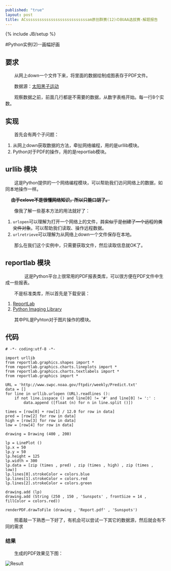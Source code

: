 ```yaml
---
published: "true"
layout: post
title: ACsssssssssssssssssssssssssssam原创群赛(12)のBUAA选拔赛-解题报告
---
```


{% include JB/setup %}

#Python实例(2)--画幅好画

## 要求

　　从网上down一个文件下来，将里面的数据绘制成图表存于PDF文件。

　　数据源：[太阳黑子运动](http://www.swpc.noaa.gov/ftpdir/weekly/Predict.txt)

　　观察数据之前，前面几行都是不需要的数据，从数字表格开始。每一行8个实数。

## 实现

　　首先会有两个子问题：

1.  从网上down获取数据的方法，牵扯网络编程，用的是urllib模块。
2.  Python对于PDF的操作，用的是reportlab模块。

## urllib 模块

　　这是Python提供的一个网络编程模块，可以帮助我们访问网络上的数据，如同本地操作一样。

　	<del>**由于cxlove不是很懂网络知识，所以只能口胡了。**</del>

　　像我了解一些基本方法的用法就好了：

1. `urlopen`可以理解为打开一个网络上的文件，<del>其实似乎是创建了一个远程的类文件对象</del>。可以帮助我们读取、操作远程数据。
2. `urlretrieve`可以理解为从网络上down一个文件保存在本地。

　　那么在我们这个实例中，只需要获取文件，然后读取信息就OK了。

## reportlab 模块
　　
　　这是Python平台上很常用的PDF报表类库，可以很方便在PDF文件中生成一些报表。

　　不是标准类库，所以首先是下载安装：
1.  [ReportLab](https://www.reportlab.com/software/downloads/)
2.  [Python Imaging Library](http://www.pythonware.com/products/pil/)

　　其中PIL是Pyhton对于图片操作的模块。

## 代码

    # -*- coding:utf-8 -*-
    
    import urllib
    from reportlab.graphics.shapes import *
    from reportlab.graphics.charts.lineplots import *
    from reportlab.graphics.charts.textlabels import *
    from reportlab.graphics import *
    
    URL = 'http://www.swpc.noaa.gov/ftpdir/weekly/Predict.txt'
    data = []
    for line in urllib.urlopen (URL).readlines ():
    	if not line.isspace () and line[0] != '#' and line[0] != ':' :
    		data.append ([float (n) for n in line.split ()])
    
    times = [row[0] + row[1] / 12.0 for row in data]
    pred = [row[2] for row in data]
    high = [row[3] for row in data]
    low = [row[4] for row in data]
    
    drawing = Drawing (400 , 200)
    
    lp = LinePlot ()
    lp.x = 50
    lp.y = 50
    lp.height = 125
    lp.width = 300
    lp.data = [zip (times , pred) , zip (times , high) , zip (times , low)]
    lp.lines[0].strokeColor = colors.blue
    lp.lines[1].strokeColor = colors.red
    lp.lines[2].strokeColor = colors.green
    
    drawing.add (lp)
    drawing.add (String (250 , 150 , 'Sunspots' , frontSize = 14 , fillColor = colors.red))
    
    renderPDF.drawToFile (drawing , 'Report.pdf' , 'Sunspots')
    
　　照着敲一下熟悉一下好了，有机会可以尝试一下其它的数据源，然后就会有不同的需求

### 结果

　　生成的PDF效果见下图：

![Result](\images\PythonNote3_1.png)
